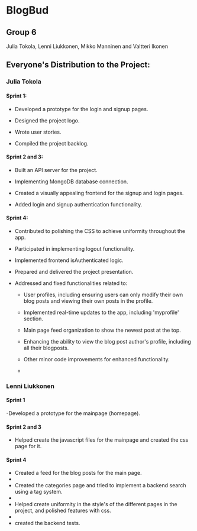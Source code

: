 # BlogBud

## Group 6

Julia Tokola, Lenni Liukkonen, Mikko Manninen and Valtteri Ikonen

## Everyone's Distribution to the Project:

### Julia Tokola

#### Sprint 1:

- Developed a prototype for the login and signup pages.
  
- Designed the project logo.
  
- Wrote user stories.
  
- Compiled the project backlog.

#### Sprint 2 and 3:

- Built an API server for the project.

- Implementing MongoDB database connection.
  
- Created a visually appealing frontend for the signup and login pages.
  
- Added login and signup authentication functionality.

#### Sprint 4:

- Contributed to polishing the CSS to achieve uniformity throughout the app.
  
- Participated in implementing logout functionality.
  
- Implemented frontend isAuthenticated logic.
  
- Prepared and delivered the project presentation.
  
- Addressed and fixed functionalities related to:
  
    - User profiles, including ensuring users can only modify their own blog posts and viewing their own posts in the profile.

    - Implemented real-time updates to the app, including 'myprofile' section.
      
    - Main page feed organization to show the newest post at the top.
 
    - Enhancing the ability to view the blog post author's profile, including all their blogposts.
      
    - Other minor code improvements for enhanced functionality.
    - 
### Lenni Liukkonen

#### Sprint 1

-Developed a prototype for the mainpage (homepage).

#### Sprint 2 and 3

- Helped create the javascript files for the mainpage and created the css page for it.

#### Sprint 4

- Created a feed for the blog posts for the main page.
- 
- Created the categories page and tried to implement a backend search using a tag system.
- 
- Helped create uniformity in the style's of the different pages in the project, and polished features with css.
- 
- created the backend tests.
